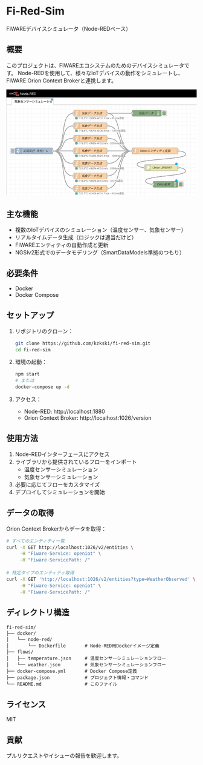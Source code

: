 # Fi-Red-Sim

FIWAREデバイスシミュレータ（Node-REDベース）

## 概要

このプロジェクトは、FIWAREエコシステムのためのデバイスシミュレータです。
Node-REDを使用して、様々なIoTデバイスの動作をシミュレートし、FIWARE Orion Context Brokerと連携します。

![気象センサーシミュレーションフロー](images/weather_simulation_flow.png)

## 主な機能

- 複数のIoTデバイスのシミュレーション（温度センサー、気象センサー）
- リアルタイムデータ生成（ロジックは適当だけど）
- FIWAREエンティティの自動作成と更新
- NGSIv2形式でのデータモデリング（SmartDataModels準拠のつもり）

## 必要条件

- Docker
- Docker Compose

## セットアップ

1. リポジトリのクローン：
   ```bash
   git clone https://github.com/kzkski/fi-red-sim.git
   cd fi-red-sim
   ```

2. 環境の起動：
   ```bash
   npm start
   # または
   docker-compose up -d
   ```

3. アクセス：
   - Node-RED: http://localhost:1880
   - Orion Context Broker: http://localhost:1026/version

## 使用方法

1. Node-REDインターフェースにアクセス
2. ライブラリから提供されているフローをインポート
   - 温度センサーシミュレーション
   - 気象センサーシミュレーション
3. 必要に応じてフローをカスタマイズ
4. デプロイしてシミュレーションを開始

## データの取得

Orion Context Brokerからデータを取得：

```bash
# すべてのエンティティ一覧
curl -X GET http://localhost:1026/v2/entities \
     -H "Fiware-Service: openiot" \
     -H "Fiware-ServicePath: /"

# 特定タイプのエンティティ取得
curl -X GET 'http://localhost:1026/v2/entities?type=WeatherObserved' \
     -H "Fiware-Service: openiot" \
     -H "Fiware-ServicePath: /"
```

## ディレクトリ構造

```
fi-red-sim/
├── docker/
│   └── node-red/
│       └── Dockerfile       # Node-RED用Dockerイメージ定義
├── flows/
│   ├── temperature.json     # 温度センサーシミュレーションフロー
│   └── weather.json         # 気象センサーシミュレーションフロー
├── docker-compose.yml       # Docker Compose定義
├── package.json             # プロジェクト情報・コマンド
└── README.md                # このファイル
```

## ライセンス

MIT

## 貢献

プルリクエストやイシューの報告を歓迎します。
